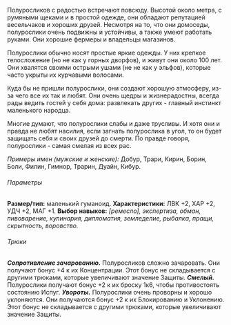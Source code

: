 Полуросликов с радостью встречают повсюду. Высотой около метра, с румяными щеками и в простой одежде, они обладают репутацией весельчаков и хороших друзей. Несмотря на то, что они домоседы, полурослики очень подвижны и устойчивы, а также умеют работать руками. Они хорошие фермеры и владельцы магазинов.

Полурослики обычно носят простые яркие одежды. У них крепкое телосложение (но не как у горных дворфов), и живут они около 100 лет. Они хвалятся своими острыми ушами (не не как у эльфов), которые часто укрыты их курчавыми волосами.

Куда бы не пришли полурослики, они создают хорошую атмосферу, из-за чего все их так и любят. Они очень щедры и жизнерадостны, всегда рады ведить гостей у себя дома: развлекать других - главный инстинкт маленького народца.

Многие думают, что полурослики слабы и даже трусливы. И хотя они и правда не любят насилия, если загнать полурослика в угол, то он будет защищать себя и своих друзей до смерти. По правде говоря, полурослики - самая смелая из всех рас.

*Примеры имен (мужские и женские):* Добур, Трари, Кирин, Борин, Боли, Филин, Гимнор, Трарин, Дуайн, Кибур.

###### Параметры
**Размер/тип:** маленький гуманоид.
**Характеристики:** ЛВК +2, ХАР +2, УДЧ +2, МАГ +1.
**Выбор навыков:** *\[ремесло\], экспертиза, обман, пивоварение, кулинария, дипломатия, земледелие, рыбалка, пращи, скрытность, воровство.*

###### Трюки
***Сопротивление зачарованию.*** Полуросликов сложно зачаровать. Они получают бонус +4 к их Концентрации. Этот бонус не складывается с другими трюками, которые увеличивают значение Защиты.
***Смелый.*** Полурослики получают бонус +2 к их броску 1к6, чтобы противостоять состоянию Испуг.
***Увороты.*** Полурослики очень проворны и хорошо уклоняются. Они получаются бонус +2 к их Блокированию и Уклонению. Этот бонус не складывается с другими трюками, которые увеличивают значение Защиты.